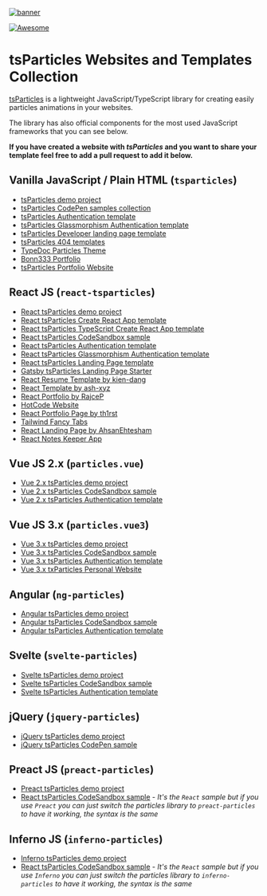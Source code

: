 [![banner](https://particles.js.org/images/banner2.png)](https://particles.matteobruni.it)

[![Awesome](https://awesome.re/badge-flat.svg)](https://awesome.re)

# tsParticles Websites and Templates Collection

[tsParticles](https://github.com/matteobruni/tsparticles) is a lightweight JavaScript/TypeScript library for creating easily particles animations in your websites.

The library has also official components for the most used JavaScript frameworks that you can see below.

__If you have created a website with _tsParticles_ and you want to share your template feel free to add a pull request to add it below.__

## Vanilla JavaScript / Plain HTML (`tsparticles`)

- [tsParticles demo project](https://github.com/matteobruni/tsparticles/tree/main/demo/vanilla)
- [tsParticles CodePen samples collection](https://codepen.io/collection/DPOage)
- [tsParticles Authentication template](https://github.com/tsparticles/auth-template)
- [tsParticles Glassmorphism Authentication template](https://github.com/tsparticles/glass-auth-template)
- [tsParticles Developer landing page template](https://github.com/tsparticles/landing-page-template)
- [tsParticles 404 templates](https://github.com/tsparticles/404-templates)
- [TypeDoc Particles Theme](https://github.com/tsparticles/typedoc-particles-theme)
- [Bonn333 Portfolio](https://github.com/Bonn333/personal-website)
- [tsParticles Portfolio Website](https://github.com/vishal-kumar-saw/tsParticles-Portfolio)

## React JS (`react-tsparticles`)

- [React tsParticles demo project](https://github.com/matteobruni/tsparticles/tree/main/demo/react)
- [React tsParticles Create React App template](https://github.com/matteobruni/tsparticles/tree/main/templates/react)
- [React tsParticles TypeScript Create React App template](https://github.com/matteobruni/tsparticles/tree/main/templates/react-ts)
- [React tsParticles CodeSandbox sample](https://codesandbox.io/s/react-tsparticles-dw43f)
- [React tsParticles Authentication template](https://github.com/tsparticles/react-auth-template)
- [React tsParticles Glassmorphism Authentication template](https://github.com/tsparticles/react-glass-auth-template)
- [React tsParticles Landing Page template](https://github.com/tsparticles/react-landing-page-template)
- [Gatsby tsParticles Landing Page Starter](https://github.com/tsparticles/gatsby-landing-page-starter)
- [React Resume Template by kien-dang](https://github.com/kien-dang/react-resume-template)
- [React Template by ash-xyz](https://github.com/ash-xyz/webpage)
- [React Portfolio by RajceP](https://github.com/RajceP/portfolio)
- [HotCode Website](https://github.com/gmatthewsfeuer/HotCode)
- [React Portfolio Page by th1rst](https://github.com/th1rst/personal-portfolio-page)
- [Tailwind Fancy Tabs](https://github.com/mattrothenberg/tailwind-fancy-tab)
- [React Landing Page by AhsanEhtesham](https://github.com/Ahsan-Ehtesham/React-landing-page)
- [React Notes Keeper App](https://github.com/iMohitPant/keeper)

## Vue JS 2.x (`particles.vue`)

- [Vue 2.x tsParticles demo project](https://github.com/matteobruni/tsparticles/tree/main/demo/vue)
- [Vue 2.x tsParticles CodeSandbox sample](https://codesandbox.io/s/particlesvue-20-kwsl6)
- [Vue 2.x tsParticles Authentication template](https://github.com/tsparticles/vue-auth-template)

## Vue JS 3.x (`particles.vue3`)

- [Vue 3.x tsParticles demo project](https://github.com/matteobruni/tsparticles/tree/main/demo/vue3)
- [Vue 3.x tsParticles CodeSandbox sample](https://codesandbox.io/s/particlesvue3-68246)
- [Vue 3.x tsParticles Authentication template](https://github.com/tsparticles/vue3-auth-template)
- [Vue 3.x txParticles Personal Website](https://github.com/vishal-kumar-saw/tsParticles-Personal-Website)

## Angular (`ng-particles`)

- [Angular tsParticles demo project](https://github.com/matteobruni/tsparticles/tree/main/demo/angular)
- [Angular tsParticles CodeSandbox sample](https://codesandbox.io/s/ng-particles-2-vfxhi)
- [Angular tsParticles Authentication template](https://github.com/tsparticles/angular-auth-template)

## Svelte (`svelte-particles`)

- [Svelte tsParticles demo project](https://github.com/matteobruni/tsparticles/tree/main/demo/svelte)
- [Svelte tsParticles CodeSandbox sample](https://codesandbox.io/s/svelte-particles-h6lb5)
- [Svelte tsParticles Authentication template](https://github.com/tsparticles/svelte-auth-template)

## jQuery (`jquery-particles`)

- [jQuery tsParticles demo project](https://github.com/matteobruni/tsparticles/tree/main/demo/jquery)
- [jQuery tsParticles CodePen sample](https://codepen.io/matteobruni/pen/dyoKePb)

## Preact JS (`preact-particles`)

- [Preact tsParticles demo project](https://github.com/matteobruni/tsparticles/tree/main/demo/preact)
- [React tsParticles CodeSandbox sample](https://codesandbox.io/s/react-tsparticles-dw43f) - _It's the `React` sample but if you use `Preact` you can just switch the particles library to `preact-particles` to have it working, the syntax is the same_

## Inferno JS (`inferno-particles`)

- [Inferno tsParticles demo project](https://github.com/matteobruni/tsparticles/tree/main/demo/inferno)
- [React tsParticles CodeSandbox sample](https://codesandbox.io/s/react-tsparticles-dw43f) - _It's the `React` sample but if you use `Inferno` you can just switch the particles library to `inferno-particles` to have it working, the syntax is the same_
